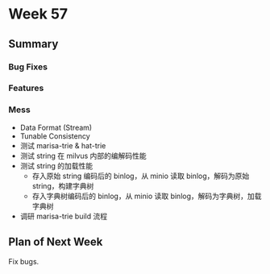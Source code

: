 # Week 57

## Summary

### Bug Fixes

### Features

### Mess

- Data Format (Stream)
- Tunable Consistency
- 测试 marisa-trie & hat-trie
- 测试 string 在 milvus 内部的编解码性能
- 测试 string 的加载性能
	- 存入原始 string 编码后的 binlog，从 minio 读取 binlog，解码为原始 string，构建字典树
	- 存入字典树编码后的 binlog，从 minio 读取 binlog，解码为字典树，加载字典树
- 调研 marisa-trie build 流程


## Plan of Next Week

Fix bugs.



